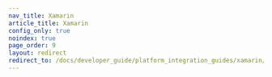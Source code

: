 ```yaml
---
nav_title: Xamarin
article_title: Xamarin
config_only: true
noindex: true
page_order: 9
layout: redirect
redirect_to: /docs/developer_guide/platform_integration_guides/xamarin/initial_sdk_setup/
---
```

